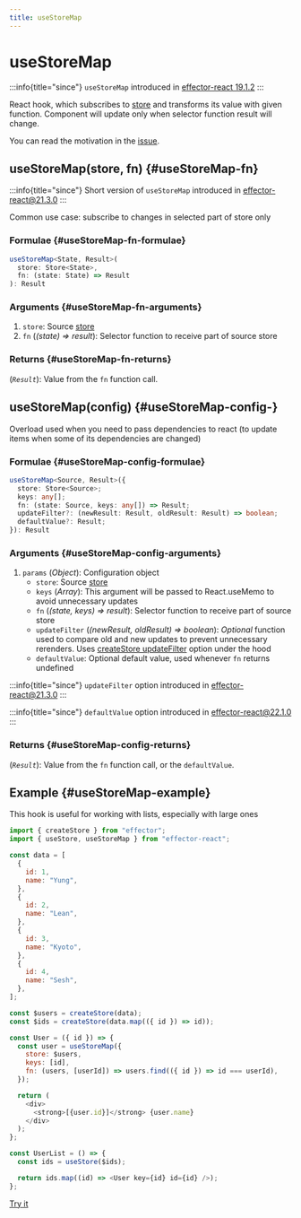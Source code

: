 ```yaml
---
title: useStoreMap
---
```


# useStoreMap

:::info{title="since"}
`useStoreMap` introduced in [effector-react 19.1.2](https://changelog.effector.dev/#effector-react-19-1-2)
:::

React hook, which subscribes to [store](/api/effector/Store.md) and transforms its value with given function. Component will update only when selector function result will change.

You can read the motivation in the [issue](https://github.com/effector/effector/issues/118).

## useStoreMap(store, fn) {#useStoreMap-fn}

:::info{title="since"}
Short version of `useStoreMap` introduced in [effector-react@21.3.0](https://changelog.effector.dev/#effector-react-21-3-0)
:::

Common use case: subscribe to changes in selected part of store only

### Formulae {#useStoreMap-fn-formulae}

```ts
useStoreMap<State, Result>(
  store: Store<State>,
  fn: (state: State) => Result
): Result
```

### Arguments {#useStoreMap-fn-arguments}

1. `store`: Source [store](/api/effector/Store.md)
2. `fn` (_(state) => result_): Selector function to receive part of source store

### Returns {#useStoreMap-fn-returns}

(_`Result`_): Value from the `fn` function call.

## useStoreMap(config) {#useStoreMap-config-}

Overload used when you need to pass dependencies to react (to update items when some of its dependencies are changed)

### Formulae {#useStoreMap-config-formulae}

```ts
useStoreMap<Source, Result>({
  store: Store<Source>;
  keys: any[];
  fn: (state: Source, keys: any[]) => Result;
  updateFilter?: (newResult: Result, oldResult: Result) => boolean;
  defaultValue?: Result;
}): Result
```

### Arguments {#useStoreMap-config-arguments}

1. `params` (_Object_): Configuration object
   - `store`: Source [store](/api/effector/Store.md)
   - `keys` (_Array_): This argument will be passed to React.useMemo to avoid unnecessary updates
   - `fn` (_(state, keys) => result_): Selector function to receive part of source store
   - `updateFilter` (_(newResult, oldResult) => boolean_): _Optional_ function used to compare old and new updates to prevent unnecessary rerenders. Uses [createStore updateFilter](/api/effector/createStore.md) option under the hood
   - `defaultValue`: Optional default value, used whenever `fn` returns undefined

:::info{title="since"}
`updateFilter` option introduced in [effector-react@21.3.0](https://changelog.effector.dev/#effector-react-21-3-0)
:::

:::info{title="since"}
`defaultValue` option introduced in [effector-react@22.1.0](https://changelog.effector.dev/#effector-react-22-1-0)
:::

### Returns {#useStoreMap-config-returns}

(_`Result`_): Value from the `fn` function call, or the `defaultValue`.

## Example {#useStoreMap-example}

This hook is useful for working with lists, especially with large ones

```js
import { createStore } from "effector";
import { useStore, useStoreMap } from "effector-react";

const data = [
  {
    id: 1,
    name: "Yung",
  },
  {
    id: 2,
    name: "Lean",
  },
  {
    id: 3,
    name: "Kyoto",
  },
  {
    id: 4,
    name: "Sesh",
  },
];

const $users = createStore(data);
const $ids = createStore(data.map(({ id }) => id));

const User = ({ id }) => {
  const user = useStoreMap({
    store: $users,
    keys: [id],
    fn: (users, [userId]) => users.find(({ id }) => id === userId),
  });

  return (
    <div>
      <strong>[{user.id}]</strong> {user.name}
    </div>
  );
};

const UserList = () => {
  const ids = useStore($ids);

  return ids.map((id) => <User key={id} id={id} />);
};
```

[Try it](https://share.effector.dev/cAZWHCit)
